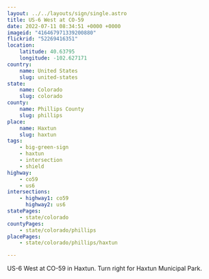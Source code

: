 ```yaml
---
layout: ../../layouts/sign/single.astro
title: US-6 West at CO-59
date: 2022-07-11 08:34:51 +0000 +0000
imageid: "416467971339200880"
flickrid: "52269416351"
location:
    latitude: 40.63795
    longitude: -102.627171
country:
    name: United States
    slug: united-states
state:
    name: Colorado
    slug: colorado
county:
    name: Phillips County
    slug: phillips
place:
    name: Haxtun
    slug: haxtun
tags:
    - big-green-sign
    - haxtun
    - intersection
    - shield
highway:
    - co59
    - us6
intersections:
    - highway1: co59
      highway2: us6
statePages:
    - state/colorado
countyPages:
    - state/colorado/phillips
placePages:
    - state/colorado/phillips/haxtun

---
```

US-6 West at CO-59 in Haxtun.  Turn right for Haxtun Municipal Park.